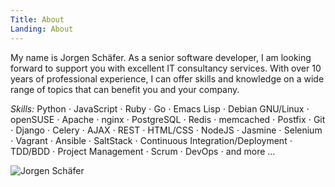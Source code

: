 ```yaml
---
Title: About
Landing: About
---
```


My name is Jorgen Schäfer. As a senior software developer, I am
looking forward to support you with excellent IT consultancy services.
With over 10 years of professional experience, I can offer skills and
knowledge on a wide range of topics that can benefit you and your
company.

*Skills:* Python ⋅ JavaScript ⋅ Ruby ⋅ Go ⋅ Emacs Lisp ⋅ Debian
GNU/Linux ⋅ openSUSE ⋅ Apache ⋅ nginx ⋅ PostgreSQL ⋅ Redis ⋅ memcached
⋅ Postfix ⋅ Git ⋅ Django ⋅ Celery ⋅ AJAX ⋅ REST ⋅ HTML/CSS ⋅ NodeJS ⋅
Jasmine ⋅ Selenium ⋅ Vagrant ⋅ Ansible ⋅ SaltStack ⋅ Continuous
Integration/Deployment ⋅ TDD/BDD ⋅ Project Management ⋅ Scrum ⋅ DevOps
⋅ and more …

![Jorgen Schäfer](/img/jorgen.jpg)

